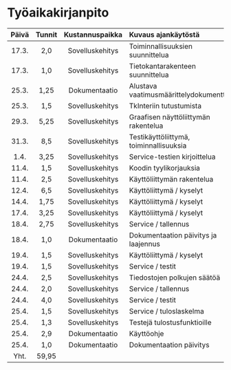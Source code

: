 # Työaikakirjanpito 

| Päivä | Tunnit | Kustannuspaikka | Kuvaus ajankäytöstä                    |
|:-----:|:--------------------:|:---------------:|:-------------------------|
| 17.3. | 2,0    | Sovelluskehitys | Toiminnallisuuksien suunnittelua |
| 17.3. | 1,0    | Sovelluskehitys | Tietokantarakenteen suunnittelua |
| 25.3. | 1,25   | Dokumentaatio   | Alustava vaatimusmäärittelydokumentti |
| 25.3. | 1,5    | Sovelluskehitys | TkInteriin tutustumista |
| 29.3. | 5,25   | Sovelluskehitys | Graafisen näyttöliittymän rakentelua |
| 31.3. | 8,5    | Sovelluskehitys | Testikäyttöliittymä, toiminnallisuuksia |
| 1.4.  | 3,25   | Sovelluskehitys | Service-testien kirjoittelua |
| 11.4. | 1,5    | Sovelluskehitys | Koodin tyylikorjauksia |
| 11.4. | 2,5    | Sovelluskehitys | Käyttöliittymän rakentelua |
| 12.4. | 6,5    | Sovelluskehitys | Käyttöliittymä / kyselyt |
| 14.4. | 1,75   | Sovelluskehitys | Käyttöliittymä / kyselyt |
| 17.4. | 3,25   | Sovelluskehitys | Käyttöliittymä / kyselyt |
| 18.4. | 2,75   | Sovelluskehitys | Service / tallennus |
| 18.4. | 1,0    | Dokumentaatio   | Dokumentaation päivitys ja laajennus |
| 19.4. | 1,5    | Sovelluskehitys | Käyttöliittymä / kyselyt |
| 19.4. | 1,5    | Sovelluskehitys | Service / testit |
| 24.4. | 2,5    | Sovelluskehitys | Tiedostojen polkujen säätöä |
| 24.4. | 2,0    | Sovelluskehitys | Service / tallennus |
| 24.4. | 4,0    | Sovelluskehitys | Service / testit |
| 25.4. | 1,5    | Sovelluskehitys | Service / tuloslaskelma |
| 25.4. | 1,3    | Sovelluskehitys | Testejä tulostusfunktioille |
| 25.4. | 2,9    | Dokumentaatio   | Käyttöohje |
| 25.4. | 1,0    | Dokumentaatio   | Dokumentaation päivitys |
| Yht.  | 59,95  | |  |
